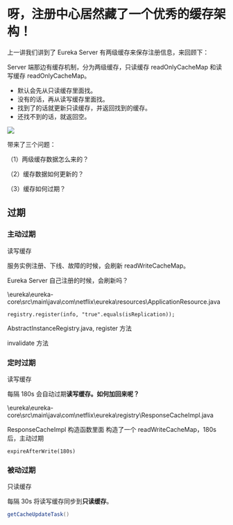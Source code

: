 # 呀，注册中心居然藏了一个优秀的缓存架构！

上一讲我们讲到了 Eureka Server 有两级缓存来保存注册信息，来回顾下：

Server 端那边有缓存机制，分为两级缓存，只读缓存 readOnlyCacheMap 和读写缓存 readOnlyCacheMap。

- 默认会先从只读缓存里面找。
- 没有的话，再从读写缓存里面找。
- 找到了的话就更新只读缓存，并返回找到的缓存。
- 还找不到的话，就返回空。

![](http://cdn.jayh.club/blog/20211013/2t7Byj8TBd8H.png)

带来了三个问题：

（1）两级缓存数据怎么来的？

（2）缓存数据如何更新的？

（3）缓存如何过期？



## 过期

### 主动过期

读写缓存

服务实例注册、下线、故障的时候，会刷新 readWriteCacheMap。

Eureka Server 自己注册的时候，会刷新吗？



\eureka\eureka-core\src\main\java\com\netflix\eureka\resources\ApplicationResource.java

```
registry.register(info, "true".equals(isReplication));
```

AbstractInstanceRegistry.java, register 方法

invalidate 方法

### 定时过期

读写缓存

每隔 180s 会自动过期**读写缓存。如何加回来呢？**

\eureka\eureka-core\src\main\java\com\netflix\eureka\registry\ResponseCacheImpl.java

ResponseCacheImpl 构造函数里面 构造了一个 readWriteCacheMap，180s 后，主动过期

```
expireAfterWrite(180s)
```

### 被动过期

只读缓存

每隔 30s 将读写缓存同步到**只读缓存**。

```java
getCacheUpdateTask()
```
